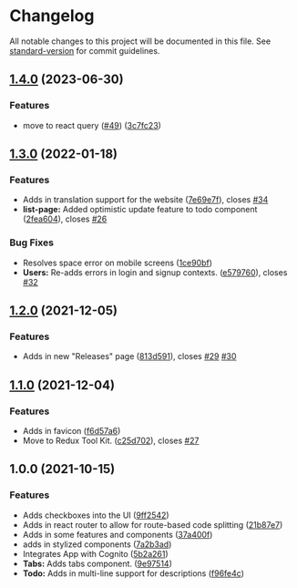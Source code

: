 # Changelog

All notable changes to this project will be documented in this file. See [standard-version](https://github.com/conventional-changelog/standard-version) for commit guidelines.

## [1.4.0](https://github.com/vini-vici/front-end/compare/v1.3.0...v1.4.0) (2023-06-30)


### Features

* move to react query ([#49](https://github.com/vini-vici/front-end/issues/49)) ([3c7fc23](https://github.com/vini-vici/front-end/commit/3c7fc2335cee35a4b3541c12d22f116b829ae9ca))

## [1.3.0](https://github.com/vini-vici/front-end/compare/v1.2.0...v1.3.0) (2022-01-18)


### Features

* Adds in translation support for the website ([7e69e7f](https://github.com/vini-vici/front-end/commit/7e69e7f80cdc2e2e9e93edbeb432835e2157f2aa)), closes [#34](https://github.com/vini-vici/front-end/issues/34)
* **list-page:** Added optimistic update feature to todo component ([2fea604](https://github.com/vini-vici/front-end/commit/2fea60478e84cada6c63e72422cbfddcda68a1c2)), closes [#26](https://github.com/vini-vici/front-end/issues/26)


### Bug Fixes

* Resolves space error on mobile screens ([1ce90bf](https://github.com/vini-vici/front-end/commit/1ce90bffd7015f105fd97f1c5946a207eaf6190b))
* **Users:** Re-adds errors in login and signup contexts. ([e579760](https://github.com/vini-vici/front-end/commit/e579760b9b10181d8dccd8a7118ee7b09857bf20)), closes [#32](https://github.com/vini-vici/front-end/issues/32)

## [1.2.0](https://github.com/vini-vici/front-end/compare/v1.1.0...v1.2.0) (2021-12-05)


### Features

* Adds in new "Releases" page ([813d591](https://github.com/vini-vici/front-end/commit/813d5913a0d61caea0ad8a5cad899170d5ec66fa)), closes [#29](https://github.com/vini-vici/front-end/issues/29) [#30](https://github.com/vini-vici/front-end/issues/30)

## [1.1.0](https://github.com/vini-vici/front-end/compare/v1.0.0...v1.1.0) (2021-12-04)


### Features

* Adds in favicon ([f6d57a6](https://github.com/vini-vici/front-end/commit/f6d57a66d19211c896fccb791a8ae237c3fdbd42))
* Move to Redux Tool Kit. ([c25d702](https://github.com/vini-vici/front-end/commit/c25d70280142ae4f9d3e537c512de8eaebcd3c5e)), closes [#27](https://github.com/vini-vici/front-end/issues/27)

## 1.0.0 (2021-10-15)


### Features

* Adds checkboxes into the UI ([9ff2542](https://github.com/vini-vici/front-end/commit/9ff2542e630dfad85cbd2ec80bf566110a06ff78))
* Adds in react router to allow for route-based code splitting ([21b87e7](https://github.com/vini-vici/front-end/commit/21b87e75dfc1731b806359922bd1e83ddb4d156a))
* Adds in some features and components ([37a400f](https://github.com/vini-vici/front-end/commit/37a400f0b5ecbb1ec3917c20e68e9f5b3aeace70))
* adds in stylized components ([7a2b3ad](https://github.com/vini-vici/front-end/commit/7a2b3ad7f4ddc32af34db35580efd0b62bb34aad))
* Integrates App with Cognito ([5b2a261](https://github.com/vini-vici/front-end/commit/5b2a261452dea08a7203b92fc7b1003fd731d1cc))
* **Tabs:** Adds tabs component. ([9e97514](https://github.com/vini-vici/front-end/commit/9e97514db64e7849016f1ab69137de8db8cfb82f))
* **Todo:** Adds in multi-line support for descriptions ([f96fe4c](https://github.com/vini-vici/front-end/commit/f96fe4ce69beba0ad68008809679603cb4f3436a))
